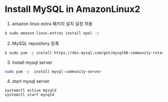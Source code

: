 # Install MySQL in AmazonLinux2

1. amazon linux extra 패키지 설치 설정 허용
~~~bash
$ sudo amazon-linux-extras install epel -y 
~~~

2. MySQL repository 등록
~~~bash
$ sudo yum -y install https://dev.mysql.com/get/mysql80-community-release-el7-5.noarch.rpm
~~~

3. Install mysql server
~~~bash
sudo yum -y  install mysql-community-server 
~~~

4. start mysql server
~~~bash
systemctl active mysqld 
systemctl start mysqld 
~~~